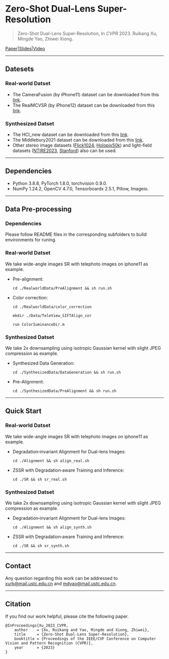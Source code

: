 Zero-Shot Dual-Lens Super-Resolution
====
> Zero-Shot Dual-Lens Super-Resolution, In *CVPR* 2023.
> Ruikang Xu, Mingde Yao, Zhiwei Xiong.
> 
[Paper](https://openaccess.thecvf.com/content/CVPR2023/papers/Xu_Zero-Shot_Dual-Lens_Super-Resolution_CVPR_2023_paper.pdf)|[Slides](https://cvpr.thecvf.com/media/cvpr-2023/Slides/22470.pdf)|[Video](https://youtu.be/ChHAIGyDFAI)
****
## Datesets

### Real-world Datset
* The CameraFusion (by iPhone11) dataset can be downloaded from this [link](https://github.com/Tengfei-Wang/DCSR).
* The RealMCVSR (by iPhone12) dataset can be downloaded from this [link](https://github.com/codeslake/RefVSR).


### Synthesized Datset
* The HCI_new dataset can be downloaded from this [link](https://lightfield-analysis.uni-konstanz.de/).
* The Middlebury2021 dataset can be downloaded from this [link](https://vision.middlebury.edu/stereo/data/scenes2021/).
* Other stereo image datasets ([Flick1024](https://yingqianwang.github.io/Flickr1024/), [Holopix50k](https://leiainc.github.io/holopix50k/)) and light-field datasets ([NTIRE2023](https://github.com/The-Learning-And-Vision-Atelier-LAVA/LF-Image-SR/tree/NTIRE2023), [Stanford](http://lightfields.stanford.edu/LF2016.html)) also can be used.

****

## Dependencies
* Python 3.8.8, PyTorch 1.8.0, torchvision 0.9.0.
* NumPy 1.24.2, OpenCV 4.7.0, Tensorboardx 2.5.1, Pillow, Imageio. 
****

## Data Pre-processing
### Dependencies
Please follow README files in the corresponding subfolders to bulid environments for runing.  
### Real-world Datset
We take wide-angle images SR with telephoto images on iphone11 as example.

* Pre-alignment:
  ```
  cd ./RealworldData/PreAlignment && sh run.sh
  ```
* Color correction:
  ```
  cd ./RealworldData/color_correction

  mkdir ./Data/TeleView_SIFTAlign_cor

  run ColorIuminanceDir.m
  ```

### Synthesized Datset
We take 2x downsampling using isotropic Gaussian kernel with slight JPEG compression as example.


* Synthesized Data Generation:
  ``` 
  cd ./SynthesizedData/DataGeneration && sh run.sh 
  ```

* Pre-Alignment:
  ```
  cd ./SynthesizedData/PreAlignment && sh run.sh 
  ```
****

## Quick Start
### Real-world Datset
We take wide-angle images SR with telephoto images on iphone11 as example.
* Degradation‐invariant Alignment for Dual-lens Images:
  ```
  cd ./Alignment && sh align_real.sh
  ```
* ZSSR with Degradation‐aware Training and Inference:
  ```
  cd ./SR && sh sr_real.sh
  ```

### Synthesized Datset
We take 2x downsampling using isotropic Gaussian kernel with slight JPEG compression as example.
* Degradation‐invariant Alignment for Dual-lens Images:
  ```
  cd ./Alignment && sh align_synth.sh
  ```
* ZSSR with Degradation‐aware Training and Inference:
  ```
  cd ./SR && sh sr_synth.sh
  ```

****

## Contact
Any question regarding this work can be addressed to xurk@mail.ustc.edu.cn and mdyao@mail.ustc.edu.cn.

****


## Citation
If you find our work helpful, please cite the following paper.
```
@InProceedings{Xu_2023_CVPR,
    author    = {Xu, Ruikang and Yao, Mingde and Xiong, Zhiwei},
    title     = {Zero-Shot Dual-Lens Super-Resolution},
    booktitle = {Proceedings of the IEEE/CVF Conference on Computer Vision and Pattern Recognition (CVPR)},
    year      = {2023}
}
```
